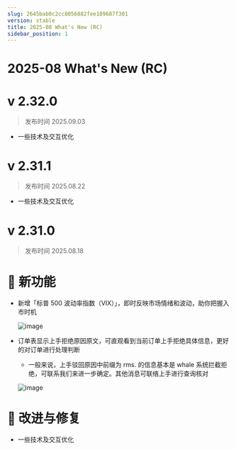```yaml
---
slug: 2645bab0c2cc8056882fee189687f301
version: stable
title: 2025-08 What's New (RC)
sidebar_position: 1
---
```



# 2025-08 What's New (RC)


# v 2.32.0

> 发布时间   2025.09.03
- 一些技术及交互优化

# v 2.31.1

> 发布时间   2025.08.22
- 一些技术及交互优化

# v 2.31.0

> 发布时间   2025.08.18

# 🎉 新功能

- 新增「标普 500 波动率指数（VIX）」，即时反映市场情绪和波动，助你把握入市时机

    ![image](/assets/8d6d4907d9a2e0a18b0c4ad4acddc57d)

- 订单表显示上手拒绝原因原文，可直观看到当前订单上手拒绝具体信息，更好的对订单进行处理判断
    - 一般来说，上手驳回原因中前缀为 rms. 的信息基本是 whale 系统拦截拒绝，可联系我们来进一步确定。其他消息可联络上手进行查询核对

    ![image](/assets/d172fa445ba532ca6565a00a2944c757)


# 📌 改进与修复

- 一些技术及交互优化
